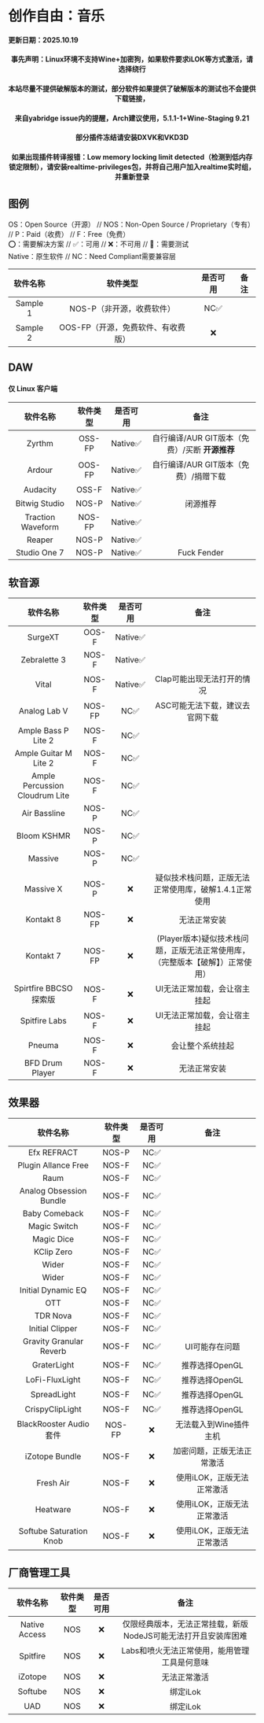 # 创作自由：音乐
#### 更新日期：2025.10.19
#### <center>事先声明：Linux环境不支持Wine+加密狗，如果软件要求iLOK等方式激活，请选择绕行</center>
#### <center>本站尽量不提供破解版本的测试，部分软件如果提供了破解版本的测试也不会提供下载链接，</center>
#### <center>来自yabridge issue内的提醒，Arch建议使用，5.1.1-1+Wine-Staging 9.21</center>
#### <center>部分插件冻结请安装DXVK和VKD3D</center>
#### <center>如果出现插件转译报错：Low memory locking limit detected（检测到低内存锁定限制），请安装realtime-privileges包，并将自己用户加入realtime实时组，并重新登录</center>

## 图例

OS：Open Source（开源） // NOS：Non-Open Source / Proprietary（专有） // P：Paid（收费） // F：Free（免费）<br>
⭕：需要解决方案 // ✅：可用 // ❌：不可用 // 🔧：需要测试<br>
Native：原生软件 // NC：Need Compliant需要兼容层<br>

| 软件名称 | 软件类型 | 是否可用 | 备注 |
| :-----: | :-----: | :-----: | :-----: |
| Sample 1 | NOS-P（非开源，收费软件） | NC✅ |  |
| Sample 2 | OOS-FP（开源，免费软件、有收费版） | ❌ | |

## DAW

#### 仅 Linux 客户端

| 软件名称 | 软件类型 | 是否可用 | 备注 |
| :-----: | :-----: | :-----: | :-----: |
| Zyrthm | OSS-FP | Native✅ | 自行编译/AUR GIT版本（免费）/买断 **开源推荐** | 
| Ardour | OOS-FP | Native✅ | 自行编译/AUR GIT版本（免费）/捐赠下载 | 
| Audacity | OSS-F | Native✅ |  | 
| Bitwig Studio | NOS-P | Native✅ | 闭源推荐 |
| Traction Waveform | NOS-FP | Native✅ |  |
| Reaper | NOS-P | Native✅ |  |
| Studio One 7 | NOS-P | Native✅ | Fuck Fender | 

## 软音源

| 软件名称 | 软件类型 | 是否可用 | 备注 |
| :-----: | :-----: | :-----: | :-----: |
| SurgeXT | OOS-F | Native✅ |  |
| Zebralette 3 | NOS-F | Native✅ |  |
| Vital | NOS-F | Native✅ | Clap可能出现无法打开的情况 |
| Analog Lab V | NOS-FP | NC✅ | ASC可能无法下载，建议去官网下载 |
| Ample Bass P Lite 2 | NOS-F | NC✅ |  |
| Ample Guitar M Lite 2 | NOS-F | NC✅ |  |
| Ample Percussion Cloudrum Lite | NOS-F | NC✅ |  |
| Air Bassline | NOS-P | NC✅ |  |
| Bloom KSHMR | NOS-P | NC✅ |  |
| Massive | NOS-P | NC✅ |  |
| Massive X | NOS-P | ❌ | 疑似技术栈问题，正版无法正常使用库，破解1.4.1正常使用 |
| Kontakt 8 | NOS-FP | ❌ | 无法正常安装 |
| Kontakt 7 | NOS-FP | ❌ | (Player版本)疑似技术栈问题，正版无法正常使用库，（完整版本【破解】）正常使用）
| Spirtfire BBCSO 探索版 | NOS-F | ❌ | UI无法正常加载，会让宿主挂起 | 
| Spitfire Labs | NOS-F | ❌ | UI无法正常加载，会让宿主挂起 |
| Pneuma | NOS-F | ❌ | 会让整个系统挂起 |
| BFD Drum Player | NOS-F | ❌ | 无法正常安装 |

## 效果器

| 软件名称 | 软件类型 | 是否可用 | 备注 |
| :-----: | :-----: | :-----: | :-----: |
| Efx REFRACT | NOS-P | NC✅ |  |
| Plugin Allance Free | NOS-F | NC✅ |  |
| Raum | NOS-F | NC✅ |  |
| Analog Obsession Bundle | NOS-F | NC✅ |  |
| Baby Comeback | NOS-F | NC✅ | |
| Magic Switch | NOS-F | NC✅ | |
| Magic Dice | NOS-F | NC✅ | |
| KClip Zero | NOS-F | NC✅ | |
| Wider | NOS-F | NC✅ |  |
| Wider | NOS-F | NC✅ |  |
| Initial Dynamic EQ | NOS-F | NC✅ |  |
| OTT | NOS-F | NC✅ |  |
| TDR Nova | NOS-F | NC✅ |  |
| Initial Clipper | NOS-F | NC✅ |  |
| Gravity Granular Reverb | NOS-F | NC✅ | UI可能存在问题 |
| GraterLight | NOS-F | NC✅ | 推荐选择OpenGL |
| LoFi-FluxLight | NOS-F | NC✅ | 推荐选择OpenGL |
| SpreadLight | NOS-F | NC✅ | 推荐选择OpenGL |
| CrispyClipLight | NOS-F | NC✅ | 推荐选择OpenGL |
| BlackRooster Audio 套件 | NOS-FP | ❌ | 无法载入到Wine插件主机 |
| iZotope Bundle | NOS-F | ❌ | 加密问题，正版无法正常激活 |
| Fresh Air | NOS-F | ❌ | 使用iLOK，正版无法正常激活 | 
| Heatware | NOS-F | ❌ | 使用iLOK，正版无法正常激活 | 
| Softube Saturation Knob | NOS-F | ❌ | 使用iLOK，正版无法正常激活 | 

## 厂商管理工具

| 软件名称 | 软件类型 | 是否可用 | 备注 |
| :-----: | :-----: | :-----: | :-----: |
| Native Access | NOS | ❌ | 仅限经典版本，无法正常挂载，新版NodeJS可能无法打开且安装库困难 |
| Spitfire | NOS | ❌ | Labs和喷火无法正常使用，能用管理工具是何意味 |
| iZotope | NOS | ❌ | 无法正常激活 | 
| Softube | NOS | ❌ | 绑定iLok |
| UAD | NOS | ❌ | 绑定iLok |
